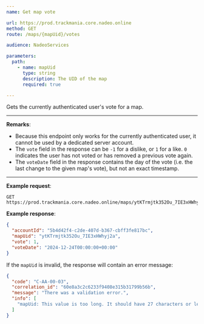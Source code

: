 ```yaml
---
name: Get map vote

url: https://prod.trackmania.core.nadeo.online
method: GET
route: /maps/{mapUid}/votes

audience: NadeoServices

parameters:
  path:
    - name: mapUid
      type: string
      description: The UID of the map
      required: true

---
```


Gets the currently authenticated user's vote for a map.

---

**Remarks**:

- Because this endpoint only works for the currently authenticated user, it cannot be used by a dedicated server account.
- The `vote` field in the response can be `-1` for a dislike, or `1` for a like. `0` indicates the user has not voted or has removed a previous vote again.
- The `voteDate` field in the response contains the day of the vote (i.e. the last change to the given map's vote), but not an exact timestamp.

---

**Example request**:

```plain
GET https://prod.trackmania.core.nadeo.online/maps/ytKTrmjtk352Ou_7IE3xHWhyj2a/votes
```

**Example response**:

```json
{
  "accountId": "5b4d42f4-c2de-407d-b367-cbff3fe817bc",
  "mapUid": "ytKTrmjtk352Ou_7IE3xHWhyj2a",
  "vote": 1,
  "voteDate": "2024-12-24T00:00:00+00:00"
}
```

If the `mapUid` is invalid, the response will contain an error message:

```json
{
  "code": "C-AA-00-03",
  "correlation_id": "60e8a3c2c6233f9408e315b31799b56b",
  "message": "There was a validation error.",
  "info": [
    "mapUid: This value is too long. It should have 27 characters or less."
  ]
}
```
